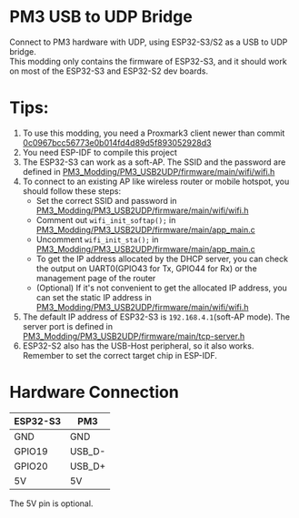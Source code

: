 # PM3 USB to UDP Bridge

Connect to PM3 hardware with UDP, using ESP32-S3/S2 as a USB to UDP bridge.  
This modding only contains the firmware of ESP32-S3, and it should work on most of the ESP32-S3 and ESP32-S2 dev boards.  

# Tips:
1. To use this modding, you need a Proxmark3 client newer than commit [0c0967bcc56773e0b014fd4d89d5f893052928d3](https://github.com/RfidResearchGroup/proxmark3/commit/0c0967bcc56773e0b014fd4d89d5f893052928d3)
2. You need ESP-IDF to compile this project
3. The ESP32-S3 can work as a soft-AP. The SSID and the password are defined in [PM3_Modding/PM3_USB2UDP/firmware/main/wifi/wifi.h](./firmware/main/wifi/wifi.h)
4. To connect to an existing AP like wireless router or mobile hotspot, you should follow these steps:  
    + Set the correct SSID and password in [PM3_Modding/PM3_USB2UDP/firmware/main/wifi/wifi.h](./firmware/main/wifi/wifi.h)
    + Comment out `wifi_init_softap();` in [PM3_Modding/PM3_USB2UDP/firmware/main/app_main.c](./firmware/main/app_main.c)
    + Uncomment `wifi_init_sta();` in [PM3_Modding/PM3_USB2UDP/firmware/main/app_main.c](./firmware/main/app_main.c)
    + To get the IP address allocated by the DHCP server, you can check the output on UART0(GPIO43 for Tx, GPIO44 for Rx) or the management page of the router
    + (Optional) If it's not convenient to get the allocated IP address, you can set the static IP address in [PM3_Modding/PM3_USB2UDP/firmware/main/wifi/wifi.h](./firmware/main/wifi/wifi.h)
5. The default IP address of ESP32-S3 is `192.168.4.1`(soft-AP mode). The server port is defined in [PM3_Modding/PM3_USB2UDP/firmware/main/tcp-server.h](./firmware/main/udp-server.h)
6. ESP32-S2 also has the USB-Host peripheral, so it also works. Remember to set the correct target chip in ESP-IDF.

# Hardware Connection

| ESP32-S3 | PM3    |
| -------- | ------ |
| GND      | GND    |
| GPIO19   | USB_D- |
| GPIO20   | USB_D+ |
| 5V       | 5V     |

The 5V pin is optional.  